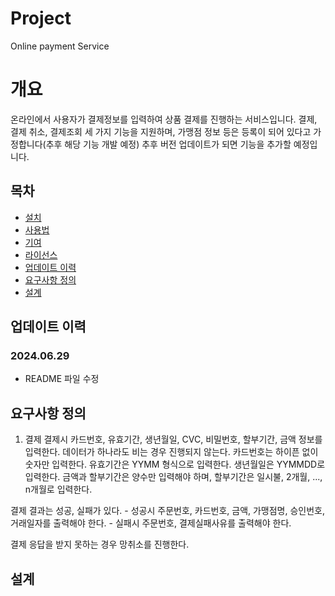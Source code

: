 # Project
Online payment Service

# 개요
온라인에서 사용자가 결제정보를 입력하여 상품 결제를 진행하는 서비스입니다.
결제, 결제 취소, 결제조회 세 가지 기능을 지원하며, 가맹점 정보 등은 등록이 되어 있다고 가정합니다(추후 해당 기능 개발 예정)
추후 버전 업데이트가 되면 기능을 추가할 예정입니다.

## 목차
- [설치](#설치)
- [사용법](#사용법)
- [기여](#기여)
- [라이선스](#라이선스)
- [업데이트 이력](#업데이트-이력)
- [요구사항 정의](#요구사항-정의)
- [설계](#설계)


## 업데이트 이력
### 2024.06.29 
- README 파일 수정

## 요구사항 정의
1. 결제
  결제시 카드번호, 유효기간, 생년월일, CVC, 비밀번호, 할부기간, 금액 정보를 입력한다. 데이터가 하나라도 비는 경우 진행되지 않는다.
  카드번호는 하이픈 없이 숫자만 입력한다.
  유효기간은 YYMM 형식으로 입력한다.
  생년월일은 YYMMDD로 입력한다.
  금액과 할부기간은 양수만 입력해야 하며, 할부기간은 일시불, 2개월, ..., n개월로 입력한다.

  결제 결과는 성공, 실패가 있다.
    - 성공시 주문번호, 카드번호, 금액, 가맹점명, 승인번호, 거래일자를 출력해야 한다.
    - 실패시 주문번호, 결제실패사유를 출력해야 한다.

  결제 응답을 받지 못하는 경우 망취소를 진행한다.

## 설계

